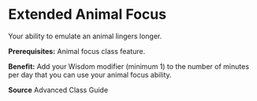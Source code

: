 ﻿---
cssclass: [feats]

---
# Extended Animal Focus

Your ability to emulate an animal lingers longer.

**Prerequisites:** Animal focus class feature.

**Benefit:** Add your Wisdom modifier (minimum 1) to the number of minutes per day that you can use your animal focus ability.

**Source** Advanced Class Guide